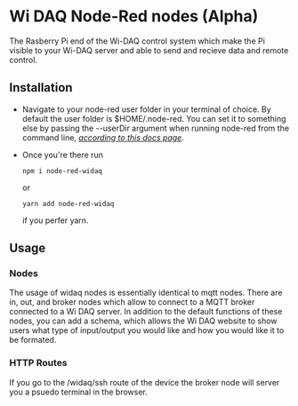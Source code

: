 # Wi DAQ Node-Red nodes (Alpha)
The Rasberry Pi end of the Wi-DAQ control system which make the Pi visible to your Wi-DAQ server and able to send and recieve data and remote control.
## Installation
- Navigate to your node-red user folder in your terminal of choice.  By default the user folder is $HOME/.node-red. You can set it to something else by passing the --userDir argument when running node-red from the command line, [*according to this docs page*](https://nodered.org/docs/user-guide/runtime/configuration).
- Once you're there run

    ```
    npm i node-red-widaq
    ```
    or
    ```
    yarn add node-red-widaq
    ```
    if you perfer yarn.
<!-- - (Optional step) The widaq type system uses [the GraphQL Type language](https://graphql.org/learn/schema/#type-language) to help validate MQTT input and output as well as making it easier to use the website by providing topic and property descriptions.  By default node-red's text editor does not include highlighting or syntax linting for GraphQL. Unfortunately, node-red make adding this quite difficult and provides no way for npm package to install new highlighting. Skiping this step does not stop you from writting in the text editor, but if you would like highlighting and linting while editing run the command bellow from the userDir.
    ```
    node node_modules/node-red-widaq/config/install-mode-graphqlschema.js
    ```
    __Warning:__ Installation scripts like the one above are very dificult to test, and you may run into and error using the one above.  When you run into an error with it, please leave an issue on this GitHub repository.  To manually install, see the [Manually Installing GraphQL Highlighting and Linting](#manual) section below. -->

## Usage
### Nodes
The usage of widaq nodes is essentially identical to mqtt nodes.  There are in, out, and broker nodes which allow to connect to a MQTT broker connected to a Wi DAQ server.  In addition to the default functions of these nodes, you can add a schema, which allows the Wi DAQ website to show users what type of input/output you would like and how you would like it to be formated.
### HTTP Routes
If you go to the /widaq/ssh route of the device the broker node will server you a psuedo terminal in the browser. 
<!-- __Warning:__ The psuedo terminal is complete unsecure as of this version and will allow any webuser the ability excute non-admin command line commands. -->
<!-- ## Manually Installing GraphQL Highlighting and Linting <a name="manual"></a>
- Navigate to your node-red install.  If you installed it locally in folder, navigate to that. If you installed globally the path will be the following
    ### Mac OS/Linux
    ```
    /usr/local/lib/node_modules/node-red
    ```
    ### Windows 7, 8, and 10
    ```
    %USERPROFILE%\AppData\Roaming\npm\node_modules\node-red
    ```
    ### Windows XP
    ```
    %USERPROFILE%\AppData\npm\node_modules\node-red
    ```
    *Note: These paths are denpendent on how you have installed npm and node, so they maybe incorrect for you.  If these don't work try* `echo $NODE_PATH` *to see if the global node_modules path is set to something else.  If that still doesn't work the* `npm list -g` *tells you where all global packages are installed.  Look for node-red package and navigate to the install folder.*
- Now that you're there, you're going to need to navigate to the ace editor folder inside node-red's @node-red package. The path relative to the node-red folder is
    ```
    /node-red/node_modules/@node-red/editor-client/public/vendor/ace
    ```
- Now that you're in the vendor folder we need to add the [mode-graphqlschema.js](/config/mode-graphqlschema.js) file to this folder.  Run the following command to do that.
    ### Mac OS/Linux
    ```
    wget -d https://raw.githubusercontent.com/henhen724/node-red-widaq/master/config/mode-graphqlschema.js
    ```
    ### Windows Powershell
    ```
    Invoke-WebRequest https://raw.githubusercontent.com/henhen724/node-red-widaq/master/config/mode-graphqlschema.js -OutFile mode-graphqlschema.js
    ```
    ### Windows CMD
    Extraordinarily, CMD does not have a tool to make a HTTP get request.  Please either use powershell, or install wget and use the wget command above. -->
